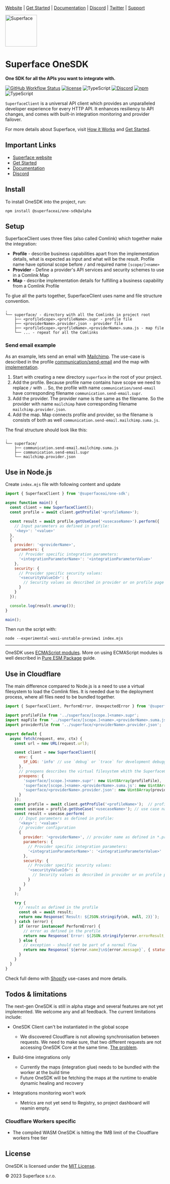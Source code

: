 [Website](https://superface.ai) | [Get Started](https://superface.ai/docs/getting-started) | [Documentation](https://superface.ai/docs) | [Discord](https://sfc.is/discord) | [Twitter](https://twitter.com/superfaceai) | [Support](https://superface.ai/support)

<img src="https://github.com/superfaceai/one-sdk/raw/main/docs/LogoGreen.png" alt="Superface" width="100" height="100">

# Superface OneSDK

**One SDK for all the APIs you want to integrate with.**

[![GitHub Workflow Status](https://img.shields.io/github/actions/workflow/status/superfaceai/one-sdk/ci_cd.yml)](https://github.com/superfaceai/one-sdk/actions/workflows/ci_cd.yml)
[![license](https://img.shields.io/npm/l/@superfaceai/one-sdk)](LICENSE)
![TypeScript](https://img.shields.io/static/v1?message=TypeScript&&logoColor=ffffff&color=007acc&labelColor=5c5c5c&label=built%20with)
[![Discord](https://img.shields.io/discord/819563244418105354?logo=discord&logoColor=fff)](https://sfc.is/discord)
[![npm](https://img.shields.io/npm/v/@superfaceai/one-sdk/alpha.svg)](https://www.npmjs.com/package/@superfaceai/one-sdk/v/alpha)
![TypeScript](https://img.shields.io/static/v1?message=TypeScript&&logoColor=ffffff&color=007acc&labelColor=5c5c5c&label=built%20with)

`SuperfaceClient` is a universal API client which provides an unparalleled developer experience for every HTTP API. It enhances resiliency to API changes, and comes with built-in integration monitoring and provider failover.

For more details about Superface, visit [How it Works](https://superface.ai/how-it-works) and [Get Started](https://superface.ai/docs/getting-started).

## Important Links

- [Superface website](https://superface.ai)
- [Get Started](https://superface.ai/docs/getting-started)
- [Documentation](https://superface.ai/docs)
- [Discord](https://sfc.is/discord)

## Install

To install OneSDK into the project, run:

```shell
npm install @superfaceai/one-sdk@alpha
```

## Setup

SuperfaceClient uses three files (also called Comlink) which together make the integration:
- **Profile** - describe business capabilities apart from the implementation details, what is expected as input and what will be the result. Profile name have optional scope before `/` and required name `[scope/]<name>`
- **Provider** - Define a provider's API services and security schemes to use in a Comlink Map
- **Map** - describe implementation details for fulfilling a business capability from a Comlink Profile

To glue all the parts together, SuperfaceClient uses name and file structure convention.

```
.
└── superface/ - directory with all the Comlinks in project root
    ├── <profileScope>.<profileName>.supr - profile file
    ├── <providerName>.provider.json - provider file
    ├── <profileScope>.<profileName>.<providerName>.suma.js - map file
    └── ... - repeat for all the Comlinks
```

### Send email example

As an example, lets send an email with [Mailchimp](https://github.com/superfaceai/one-sdk/blob/main/examples/maps/src/mailchimp.provider.json). The use-case is described in the profile [communication/send-email](https://github.com/superfaceai/one-sdk/blob/main/examples/maps/src/communication.send-email.supr) and the map with [implementation](https://github.com/superfaceai/one-sdk/blob/feat/superface_assets_convention/examples/maps/src/communication.send-email.mailchimp.suma.js).

1. Start with creating a new directory `superface` in the root of your project.
2. Add the profile. Because profile name contains have scope we need to replace `/` with `.`. So, the profile with name `communication/send-email` have corresponding filename `communication.send-email.supr`.
3. Add the provider. The provider name is the same as the filename. So the provider with name `mailchimp` have corresponding filename `mailchimp.provider.json`.
4. Add the map. Map connects profile and provider, so the filename is consists of both as well `communication.send-email.mailchimp.suma.js`.

The final structure should look like this:
```
.
└── superface/
    ├── communication.send-email.mailchimp.suma.js
    ├── communication.send-email.supr
    └── mailchimp.provider.json
```

## Use in Node.js

Create `index.mjs` file with following content and update 

```js
import { SuperfaceClient } from '@superfaceai/one-sdk';

async function main() {
  const client = new SuperfaceClient();
  const profile = await client.getProfile('<profileName>');

  const result = await profile.getUseCase('<usecaseName>').perform({
    // Input parameters as defined in profile:
    '<key>': '<value>'
  },
  {
    provider: '<providerName>',
    parameters: {
      // Provider specific integration parameters:
      '<integrationParameterName>': '<integrationParameterValue>'
    },
    security: {
      // Provider specific security values:
      '<securityValueId>': {
        // Security values as described in provider or on profile page
      }
    }
  });

  console.log(result.unwrap());
}

main();
```

Then run the script with:

```shell
node --experimental-wasi-unstable-preview1 index.mjs
```

---

OneSDK uses [ECMAScript modules](https://developer.mozilla.org/en-US/docs/Web/JavaScript/Guide/Modules). More on using ECMAScript modules is well described in [Pure ESM Package](https://gist.github.com/sindresorhus/a39789f98801d908bbc7ff3ecc99d99c) guide.

## Use in Cloudflare

The main difference compared to Node.js is a need to use a virtual filesystem to load the Comlink files. It is needed due to the deployment process, where all files need to be bundled together.

```js
import { SuperfaceClient, PerformError, UnexpectedError } from '@superfaceai/one-sdk/cloudflare';

import profileFile from '../superface/[scope.]<name>.supr';
import mapFile from '../superface/[scope.]<name>.<providerName>.suma.js';
import providerFile from '../superface/<providerName>.provider.json';

export default {
  async fetch(request, env, ctx) {
    const url = new URL(request.url);

    const client = new SuperfaceClient({
      env: {
        SF_LOG: 'info' // use `debug` or `trace` for development debugging
      },
      // preopens describes the virtual filesystem whith the SuperfaceClient file convention mapped to assets
      preopens: {
        'superface/[scope.]<name>.supr': new Uint8Array(profileFile),
        'superface/[scope.]<name>.<providerName>.suma.js': new Uint8Array(mapFile),
        'superface/<providerName>.provider.json': new Uint8Array(providerFile)
      }
    });
    const profile = await client.getProfile('<profileName>');  // profile id as defined in customer-management.get-customer.supr
    const usecase = profile.getUseCase('<usecaseName>'); // use case name as defined in the profile
    const result = usecase.perform(
      // Input parameters as defined in profile:
      '<key>': '<value>'
      // provider configuration
      {
        provider: '<providerName>', // provider name as defined in *.provider.json
        parameters: {
          // Provider specific integration parameters:
          '<integrationParameterName>': '<integrationParameterValue>'
        },
        security: {
          // Provider specific security values:
          '<securityValueId>': {
            // Security values as described in provider or on profile page
          }
        }
      }
    );

    try {
      // result as defined in the profile
      const ok = await result;
      return new Response(`Result: ${JSON.stringify(ok, null, 2)}`);
    } catch (error) {
      if (error instanceof PerformError) {
        // error as defined in the profile
        return new Response(`Error: ${JSON.stringify(error.errorResult, null, 2)}`, { status: 400 });
      } else {
        // exception - should not be part of a normal flow
        return new Response(`${error.name}\n${error.message}`, { status: 500 });
      }
    }
  }
}
```

Check full demo with [Shopify](https://github.com/superfaceai/demo-cloudflare-shopify/tree/main) use-cases and more details.

## Todos & limitations

The next-gen OneSDK is still in alpha stage and several features are not yet implemented. We welcome any and all feedback. The current limitations include:

- OneSDK Client can't be instantiated in the global scope
  - We discovered Cloudflare is not allowing synchronisation between requests. We need to make sure, that two different requests are not accessing OneSDK Core at the same time. [The problem](https://zuplo.com/blog/the-script-will-never-generate-a-response-on-cloudflare-workers).
 
- Build-time integrations only
  - Currently the maps (integration glue) needs to be bundled with the worker at the build time
  - Future OneSDK will be fetching the maps at the runtime to enable dynamic healing and recovery

- Integrations monitoring won't work
  - Metrics are not yet send to Registry, so project dashboard will reamin empty.

### Cloudflare Workers specific

- The compiled WASM OneSDK is hitting the 1MB limit of the Cloudflare workers free tier

## License

OneSDK is licensed under the [MIT License](LICENSE).

© 2023 Superface s.r.o.